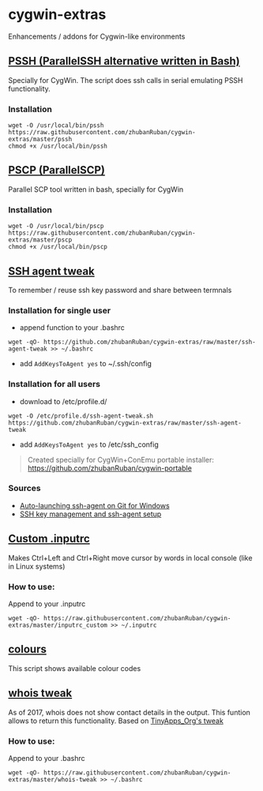 # cygwin-extras
Enhancements / addons for Cygwin-like environments


## [PSSH (ParallelSSH alternative written in Bash)](https://github.com/zhubanRuban/cygwin-extras/blob/master/pssh)

Specially for CygWin. The script does ssh calls in serial emulating PSSH functionality.

### Installation
```
wget -O /usr/local/bin/pssh https://raw.githubusercontent.com/zhubanRuban/cygwin-extras/master/pssh
chmod +x /usr/local/bin/pssh
```


## [PSCP (ParallelSCP)](https://github.com/zhubanRuban/cygwin-extras/blob/master/pscp)

Parallel SCP tool written in bash, specially for CygWin

### Installation
```
wget -O /usr/local/bin/pscp https://raw.githubusercontent.com/zhubanRuban/cygwin-extras/master/pscp
chmod +x /usr/local/bin/pscp
```


## [SSH agent tweak](https://github.com/zhubanRuban/cygwin-extras/blob/master/ssh-agent-tweak)

To remember / reuse ssh key password and share between termnals

### Installation for single user

- append function to your .bashrc
```
wget -qO- https://github.com/zhubanRuban/cygwin-extras/raw/master/ssh-agent-tweak >> ~/.bashrc
```
- add `AddKeysToAgent yes` to ~/.ssh/config

### Installation for all users

- download to /etc/profile.d/
```
wget -O /etc/profile.d/ssh-agent-tweak.sh https://github.com/zhubanRuban/cygwin-extras/raw/master/ssh-agent-tweak
```
- add `AddKeysToAgent yes` to /etc/ssh_config

> Created specially for CygWin+ConEmu portable installer: https://github.com/zhubanRuban/cygwin-portable

### Sources

- [Auto-launching ssh-agent on Git for Windows](https://help.github.com/en/articles/working-with-ssh-key-passphrases#auto-launching-ssh-agent-on-git-for-windows)
- [SSH key management and ssh-agent setup](https://komyounity.com/upravlenie-kluchami-ssh-i-nastroyka-ssh-agent/)


## [Custom .inputrc](https://github.com/zhubanRuban/cygwin-extras/blob/master/inputrc-custom)

Makes Ctrl+Left and Ctrl+Right move cursor by words in local console (like in Linux systems)

### How to use:

Append to your .inputrc
```
wget -qO- https://raw.githubusercontent.com/zhubanRuban/cygwin-extras/master/inputrc_custom >> ~/.inputrc
```


## [colours](https://github.com/zhubanRuban/cygwin-extras/blob/master/colours)

This script shows available colour codes


## [whois tweak](https://github.com/zhubanRuban/cygwin-extras/blob/master/whois-tweak)

As of 2017, whois does not show contact details in the output. This funtion allows to return this functionality.
Based on [TinyApps_Org's tweak](https://www.reddit.com/r/commandline/comments/6taq3k/why_is_whois_showing_no_registrant_information/dptii8b)

### How to use:

Append to your .bashrc
```
wget -qO- https://raw.githubusercontent.com/zhubanRuban/cygwin-extras/master/whois-tweak >> ~/.bashrc
```
